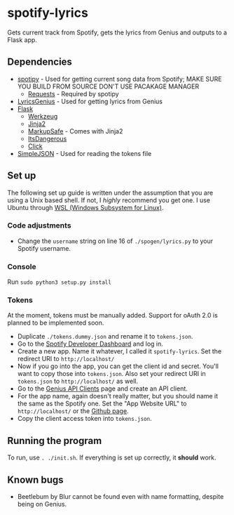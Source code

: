 # spotify-lyrics

Gets current track from Spotify, gets the lyrics from Genius and outputs to a Flask app.

## Dependencies

* [spotipy](https://github.com/plamere/spotipy) - Used for getting current song data from Spotify; MAKE SURE YOU BUILD FROM SOURCE DON'T USE PACAKAGE MANAGER
  * [Requests](https://github.com/kennethreitz/requests) - Required by spotipy
* [LyricsGenius](https://github.com/johnwmillr/LyricsGenius) - Used for getting lyrics from Genius
* [Flask](http://flask.pocoo.org/docs/1.0/)
  * [Werkzeug](http://werkzeug.pocoo.org/)
  * [Jinja2](http://jinja.pocoo.org/)
  * [MarkupSafe](https://pypi.org/project/MarkupSafe/) - Comes with Jinja2
  * [ItsDangerous](https://pythonhosted.org/itsdangerous/)
  * [Click](http://click.pocoo.org/)
* [SimpleJSON](https://simplejson.readthedocs.io/) - Used for reading the tokens file

## Set up

The following set up guide is written under the assumption that you are using a Unix based shell. If not, I *highly* recommend you get one. I use Ubuntu through [WSL (Windows Subsystem for Linux)](https://docs.microsoft.com/en-us/windows/wsl/install-win10).

### Code adjustments

* Change the `username` string on line 16 of `./spogen/lyrics.py` to your Spotify username.

### Console

Run `sudo python3 setup.py install`

### Tokens

At the moment, tokens must be manually added. Support for oAuth 2.0 is planned to be implemented soon.

* Duplicate `./tokens.dummy.json` and rename it to `tokens.json`.
* Go to the [Spotify Developer Dashboard](https://developer.spotify.com/dashboard/) and log in.
* Create a new app. Name it whatever, I called it `spotify-lyrics`. Set the redirect URI to `http://localhost/`
* Now if you go into the app, you can get the client id and secret. You'll want to copy those into `tokens.json`. Also set your redirect URI in `tokens.json` to `http://localhost/` as well.
* Go to the [Genius API Clients](https://genius.com/api-clients) page and create an API client.
* For the app name, again doesn't really matter, but you should name it the same as the Spotify one. Set the "App Website URL" to `http://localhost/` or the [Github page](https://github.com/danielhp02/spotify-lyrics/).
* Copy the client access token into `tokens.json`.

## Running the program

To run, use `. ./init.sh`. If everything is set up correctly, it **should** work.

## Known bugs

* Beetlebum by Blur cannot be found even with name formatting, despite being on Genius.
